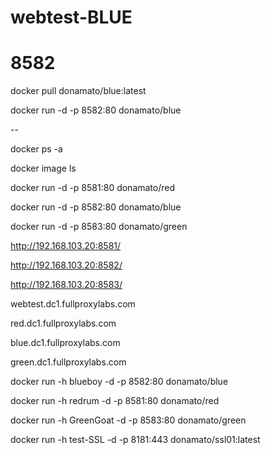 # webtest-BLUE

# 8582

docker pull donamato/blue:latest

docker run -d -p 8582:80 donamato/blue

--

docker ps -a

docker image ls


docker run -d -p 8581:80 donamato/red

docker run -d -p 8582:80 donamato/blue

docker run -d -p 8583:80 donamato/green

http://192.168.103.20:8581/

http://192.168.103.20:8582/

http://192.168.103.20:8583/

webtest.dc1.fullproxylabs.com

red.dc1.fullproxylabs.com

blue.dc1.fullproxylabs.com

green.dc1.fullproxylabs.com



docker run -h blueboy -d -p 8582:80 donamato/blue

docker run -h redrum -d -p 8581:80 donamato/red

docker run -h GreenGoat -d -p 8583:80 donamato/green

docker run -h test-SSL -d -p 8181:443 donamato/ssl01:latest






